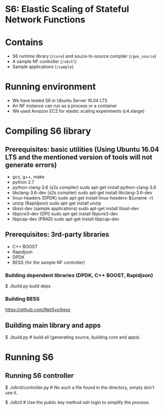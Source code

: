 # S6: Elastic Scaling of Stateful Network Functions

# Contains
- S6 runtime library (`/core`) and souce-to-source compiler (`/gen_source`)
- A sample NF controller (`/s6ctl`)
- Sample applications (`/sample`)

# Running environment
- We have tested S6 in Ubuntu Server 16.04 LTS
- An NF instance can run as a process or a container
- We used Amazon EC2 for elastic scaling experiments (c4.xlarge)

# Compiling S6 library

## Prerequisites: basic utilities (**Using Ubuntu 16.04 LTS and the mentioned version of tools will not generate errors**)
- gcc, g++, make
- python 2.7
- python-clang-3.6 (s2s compiler) sudo apt-get install python-clang-3.6
- libclang-3.6-dev (s2s compiler) sudo apt-get install libclang-3.6-dev
- linux-headers (DPDK) sudo apt-get install linux-headers-$(uname -r)
- unzip (Rapidjson) sudo apt-get install unzip
- libssl-dev (sample applications) sudo apt-get install libssl-dev
- libpcre3-dev (DPI) sudo apt-get install libpcre3-dev
- libpcap-dev (PRAD) sudo apt-get install libpcap-dev

## Prerequisites: 3rd-party libraries
- C++ BOOST
- Rapidjson
- DPDK
- BESS (for the sample NF controller)

### Building dependent libraries (DPDK, C++ BOOST, Rapidjson)
$ ./build.py build deps

### Building BESS
https://github.com/NetSys/bess

## Building main library and apps
$ ./build.py              # build all (generating source, building core and apps)

# Running S6

## Running S6 controller
$ ./s6ctl/controller.py   # No such a file found in the directory, simply don't use it.

$ ./s6ctl                 # Use the public key method ssh login to simplify the process.
